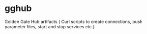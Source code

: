 # gghub
Golden Gate Hub artifacts ( Curl scripts to create connections, push parameter files, start and stop services etc.)
